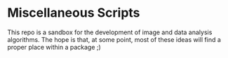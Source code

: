 # Miscellaneous Scripts

This repo is a sandbox for the development of image and data analysis algorithms.
The hope is that, at some point, most of these ideas will find a proper place
within a package ;)
